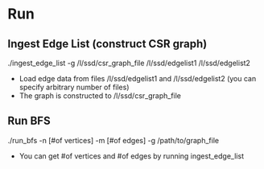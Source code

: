 # Run
## Ingest Edge List (construct CSR graph)

./ingest_edge_list -g /l/ssd/csr_graph_file /l/ssd/edgelist1 /l/ssd/edgelist2

* Load edge data from files /l/ssd/edgelist1 and /l/ssd/edgelist2 (you can specify arbitrary number of files)
* The graph is constructed to /l/ssd/csr_graph_file

## Run BFS
./run_bfs -n \[#of vertices\] -m \[#of edges\] -g /path/to/graph_file

* You can get #of vertices and #of edges by running ingest_edge_list